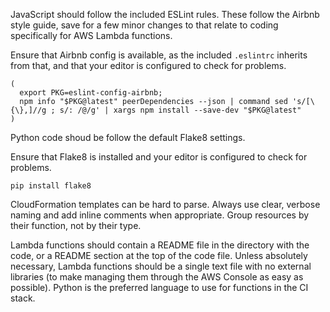 JavaScript should follow the included ESLint rules. These follow the Airbnb style guide, save for a few minor changes to that relate to coding specifically for AWS Lambda functions.

Ensure that Airbnb config is available, as the included `.eslintrc` inherits from that, and that your editor is configured to check for problems.

```
(
  export PKG=eslint-config-airbnb;
  npm info "$PKG@latest" peerDependencies --json | command sed 's/[\{\},]//g ; s/: /@/g' | xargs npm install --save-dev "$PKG@latest"
)
```

Python code shoud be follow the default Flake8 settings.

Ensure that Flake8 is installed and your editor is configured to check for problems.

`pip install flake8`


CloudFormation templates can be hard to parse. Always use clear, verbose naming and add inline comments when appropriate. Group resources by their function, not by their type.

Lambda functions should contain a README file in the directory with the code, or a README section at the top of the code file. Unless absolutely necessary, Lambda functions should be a single text file with no external libraries (to make managing them through the AWS Console as easy as possible). Python is the preferred language to use for functions in the CI stack.
